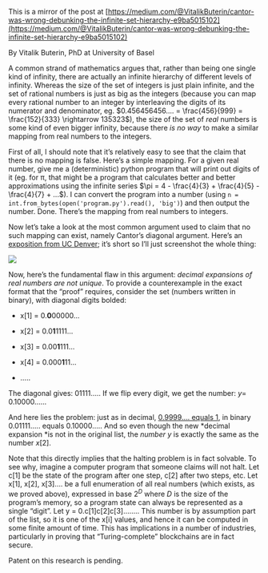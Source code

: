 [category]: <> (General,Math,Fun)
[date]: <> (2019/04/01)
[title]: <> ([Mirror] Cantor was Wrong: debunking the infinite set hierarchy)
[pandoc]: <> (--mathjax)

This is a mirror of the post at [https://medium.com/@VitalikButerin/cantor-was-wrong-debunking-the-infinite-set-hierarchy-e9ba5015102](https://medium.com/@VitalikButerin/cantor-was-wrong-debunking-the-infinite-set-hierarchy-e9ba5015102)

By Vitalik Buterin, PhD at University of Basel

A common strand of mathematics argues that, rather than being one single kind of infinity, there are actually an infinite hierarchy of different levels of infinity. Whereas the size of the set of integers is just plain infinite, and the set of rational numbers is just as big as the integers (because you can map every rational number to an integer by interleaving the digits of its numerator and denominator, eg. $0.456456456…. = \frac{456}{999} = \frac{152}{333} \rightarrow 135323$), the size of the set of *real* numbers is some kind of even bigger infinity, because there *is no way* to make a similar mapping from real numbers to the integers.

First of all, I should note that it’s relatively easy to see that the claim that there is no mapping is false. Here’s a simple mapping. For a given real number, give me a (deterministic) python program that will print out digits of it (eg. for π, that might be a program that calculates better and better approximations using the infinite series $\pi = 4 - \frac{4}{3} + \frac{4}{5} - \frac{4}{7} + ...$). I can convert the program into a number (using `n = int.from_bytes(open('program.py').read(), 'big')`) and then output the number. Done. There’s the mapping from real numbers to integers.

Now let’s take a look at the most common argument used to claim that no such mapping can exist, namely Cantor’s diagonal argument. Here’s an [exposition from UC Denver](http://www.math.ucdenver.edu/~esulliva/Math3000/CantorDiag.pdf); it’s short so I’ll just screenshot the whole thing:

![](https://cdn-images-1.medium.com/max/2000/1*4ByVTuO_nU-lKZo7NHDBWA.png)

Now, here’s the fundamental flaw in this argument: *decimal expansions of real numbers are not unique*. To provide a counterexample in the exact format that the “proof” requires, consider the set (numbers written in binary), with diagonal digits bolded:

* x[1] = 0.**0**00000...

* x[2] = 0.0**1**1111...

* x[3] = 0.00**1**111...

* x[4] = 0.000**1**11...

* …..

The diagonal gives: 01111….. If we flip every digit, we get the number: $y =$ 0.10000……

And here lies the problem: just as in decimal, [0.9999…. equals 1](https://en.wikipedia.org/wiki/0.999...), in binary 0.01111….. equals 0.10000….. And so even though the new *decimal expansion *is not in the original list, the *number* $y$ is exactly the same as the number $x[2]$.

Note that this directly implies that the halting problem is in fact solvable. To see why, imagine a computer program that someone claims will not halt. Let c[1] be the state of the program after one step, c[2] after two steps, etc. Let x[1], x[2], x[3]…. be a full enumeration of all real numbers (which exists, as we proved above), expressed in base $2^D$ where $D$ is the size of the program’s memory, so a program state can always be represented as a single “digit”. Let y = 0.c[1]c[2]c[3]…….. This number is by assumption part of the list, so it is one of the x[i] values, and hence it can be computed in some finite amount of time. This has implications in a number of industries, particularly in proving that “Turing-complete” blockchains are in fact secure.

Patent on this research is pending.
